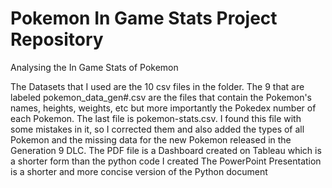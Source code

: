 # Pokemon In Game Stats Project Repository
 Analysing the In Game Stats of Pokemon 
 
The Datasets that I used are the 10 csv files in the folder. The 9 that are labeled pokemon_data_gen#.csv are the files that contain the Pokemon's names, heights, weights, etc but more importantly the Pokedex number of each Pokemon.
The last file is pokemon-stats.csv. I found this file with some mistakes in it, so I corrected them and also added the types of all Pokemon and the missing data for the new Pokemon released in the Generation 9 DLC.
The PDF file is a Dashboard created on Tableau which is a shorter form than the python code I created
The PowerPoint Presentation is a shorter and more concise version of the Python document
